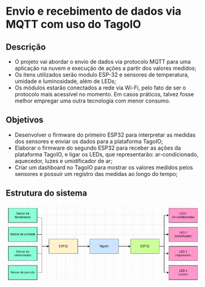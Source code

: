 # Envio e recebimento de dados via MQTT com uso do TagoIO

## Descrição

- O projeto vai abordar o envio de dados via protocolo MQTT para uma aplicação na nuvem e execução de ações a partir dos valores medidos;
- Os itens utilizados serão modulo ESP-32 e sensores de temperatura, umidade e luminosidade, além de LEDs;
- Os módulos estarão conectados a rede via Wi-Fi, pelo fato de ser o protocolo mais acessível no momento. Em casos práticos, talvez fosse melhor empregar uma outra tecnologia com menor consumo.

## Objetivos

- Desenvolver o firmware do primeiro ESP32 para interpretar as medidas dos sensores e enviar os dados para a plataforma TagoIO;
- Elaborar o firmware do segundo ESP32 para receber as ações da plataforma TagoIO, e ligar os LEDs, que representarão: ar-condicionado, aquecedor, luzes e umidificador de ar;
- Criar um dashboard no TagoIO para mostrar os valores medidos pelos sensores e possuir um registro das medidas ao longo do tempo;

## Estrutura do sistema

![Estrutura do Sistema](./images/system_structure.png 'Estrutura do Sistema')
